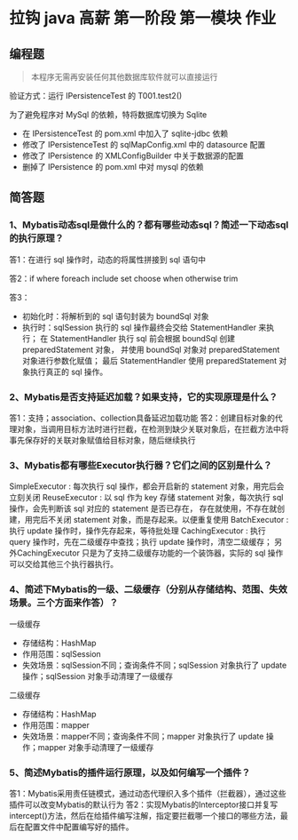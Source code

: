 # 拉钩 java 高薪 第一阶段 第一模块 作业

## 编程题
> 本程序无需再安装任何其他数据库软件就可以直接运行

验证方式：运行 IPersistenceTest 的 T001.test2()

为了避免程序对 MySql 的依赖，特将数据库切换为 Sqlite
- 在 IPersistenceTest 的 pom.xml 中加入了 sqlite-jdbc 依赖
- 修改了 IPersistenceTest 的 sqlMapConfig.xml 中的 datasource 配置
- 修改了 IPersistence 的 XMLConfigBuilder 中关于数据源的配置
- 删掉了 IPersistence 的 pom.xml 中对 mysql 的依赖

## 简答题
### 1、Mybatis动态sql是做什么的？都有哪些动态sql？简述一下动态sql的执行原理？
答1：在进行 sql 操作时，动态的将属性拼接到 sql 语句中

答2：if where foreach include set choose when otherwise trim

答3：
- 初始化时：将解析到的 sql 语句封装为 boundSql 对象
- 执行时：sqlSession 执行的 sql 操作最终会交给 StatementHandler 来执行；
在 StatementHandler 执行 sql 前会根据 boundSql 创建 preparedStatement 对象，
并使用 boundSql 对象对 preparedStatement 对象进行参数化赋值；
最后 StatementHandler 使用 preparedStatement 对象执行真正的 sql 操作。

### 2、Mybatis是否支持延迟加载？如果支持，它的实现原理是什么？
答1：支持；association、collection具备延迟加载功能
答2：创建目标对象的代理对象，当调用目标方法时进行拦截，在检测到缺少关联对象后，在拦截方法中将事先保存好的关联对象赋值给目标对象，随后继续执行

### 3、Mybatis都有哪些Executor执行器？它们之间的区别是什么？
SimpleExecutor : 每次执行 sql 操作，都会开启新的 statement 对象，用完后会立刻关闭
ReuseExecutor : 以 sql 作为 key 存储 statement 对象，每次执行 sql 操作，会先判断该 sql 对应的 statement 是否已存在，
存在就使用，不存在就创建，用完后不关闭 statement 对象，而是存起来。以便重复使用
BatchExecutor : 执行 update 操作时，操作先存起来，等待批处理
CachingExecutor : 执行 query 操作时，先在二级缓存中查找；执行 update 操作时，清空二级缓存；
另外CachingExecutor 只是为了支持二级缓存功能的一个装饰器，实际的 sql 操作可以交给其他三个执行器执行。

### 4、简述下Mybatis的一级、二级缓存（分别从存储结构、范围、失效场景。三个方面来作答）？
一级缓存
- 存储结构：HashMap
- 作用范围：sqlSession
- 失效场景：sqlSession不同；查询条件不同；sqlSession 对象执行了 update 操作；sqlSession 对象手动清理了一级缓存

二级缓存
- 存储结构：HashMap
- 作用范围：mapper
- 失效场景：mapper不同；查询条件不同；mapper 对象执行了 update 操作；mapper 对象手动清理了一级缓存


### 5、简述Mybatis的插件运行原理，以及如何编写一个插件？
答1：Mybatis采用责任链模式，通过动态代理织入多个插件（拦截器），通过这些插件可以改变Mybatis的默认行为
答2：实现Mybatis的Interceptor接口并复写intercept()方法，然后在给插件编写注解，指定要拦截哪一个接口的哪些方法，最后在配置文件中配置编写好的插件。

